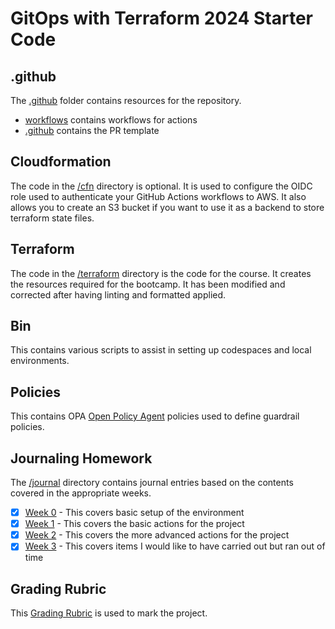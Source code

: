 # GitOps with Terraform 2024 Starter Code

## .github

The [.github](./github) folder contains resources for the repository.

- [workflows](.github/workflows/) contains workflows for actions
- [.github](./github) contains the PR template

## Cloudformation

The code in the [/cfn](./cfn/) directory is optional. It is used to configure the OIDC role used to authenticate your GitHub Actions workflows to AWS. It also allows you to create an S3 bucket if you want to use it as a backend to store terraform state files.

## Terraform

The code in the [/terraform](./terraform) directory is the code for the course. It creates the resources required for the bootcamp. It has been modified and corrected after having linting and formatted applied.

## Bin

This contains various scripts to assist in setting up codespaces and local environments.

## Policies

This contains OPA [Open Policy Agent](https://www.openpolicyagent.org/docs/latest/policy-language/) policies used to define guardrail policies.

## Journaling Homework

The [/journal](./journal/) directory contains journal entries based on the contents covered in the appropriate weeks.

- [X] [Week 0](journal/week0.md) - This covers basic setup of the environment
- [X] [Week 1](journal/week1.md) - This covers the basic actions for the project
- [X] [Week 2](journal/week2.md) - This covers the more advanced actions for the project
- [X] [Week 3](journal/week3.md) - This covers items I would like to have carried out but ran out of time

## Grading Rubric

This [Grading Rubric](https://docs.google.com/spreadsheets/d/1rzgmrz60tY4HzUiJ_Cc4_W6dPRW9_j8avzOubugnCns/edit?usp=sharing) is used to mark the project.
